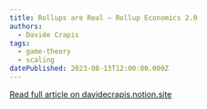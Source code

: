 ```yaml
---
title: Rollups are Real — Rollup Economics 2.0
authors:
  - Davide Crapis
tags:
  - game-theory
  - scaling
datePublished: 2023-08-13T12:00:00.000Z
---
```


[Read full article on davidecrapis.notion.site](https://davidecrapis.notion.site/Rollups-are-Real-Rollup-Economics-2-0-2516079f62a745b598133a101ba5a3de)
